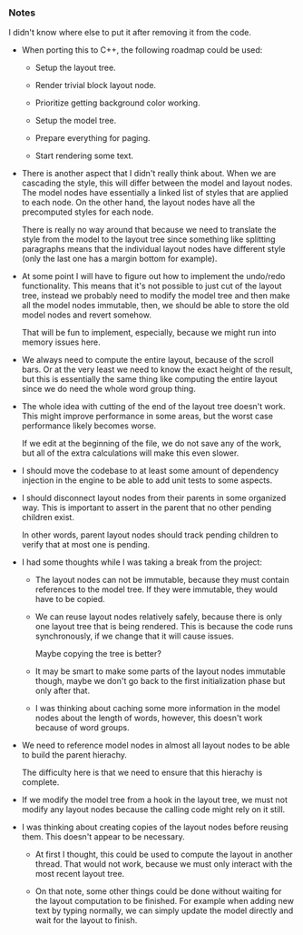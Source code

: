 ### Notes

I didn't know where else to put it after removing it from the code.

-   When porting this to C++, the following roadmap could be used:

    -   Setup the layout tree.

    -   Render trivial block layout node.

    -   Prioritize getting background color working.

    -   Setup the model tree.

    -   Prepare everything for paging.

    -   Start rendering some text.

-   There is another aspect that I didn't really think about.
    When we are cascading the style, this will differ between the model and layout nodes.
    The model nodes have essentially a linked list of styles that are applied to each node.
    On the other hand, the layout nodes have all the precomputed styles for each node.

    There is really no way around that because we need to translate the style from the model to the layout tree since something like splitting paragraphs
    means that the individual layout nodes have different style (only the last one has a margin bottom for example).

-   At some point I will have to figure out how to implement the undo/redo functionality.
    This means that it's not possible to just cut of the layout tree, instead we probably need to modify the model tree and then make all the model nodes
    immutable, then, we should be able to store the old model nodes and revert somehow.

    That will be fun to implement, especially, because we might run into memory issues here.

-   We always need to compute the entire layout, because of the scroll bars.
    Or at the very least we need to know the exact height of the result, but this is essentially the same thing like computing the entire layout since
    we do need the whole word group thing.

-   The whole idea with cutting of the end of the layout tree doesn't work.
    This might improve performance in some areas, but the worst case performance likely becomes worse.

    If we edit at the beginning of the file, we do not save any of the work, but all of the extra calculations will make this even slower.

-   I should move the codebase to at least some amount of dependency injection in the engine to be able to add unit tests to some aspects.

-   I should disconnect layout nodes from their parents in some organized way.
    This is important to assert in the parent that no other pending children exist.

    In other words, parent layout nodes should track pending children to verify that at most one is pending.

-   I had some thoughts while I was taking a break from the project:

    -   The layout nodes can not be immutable, because they must contain references to the model tree.
        If they were immutable, they would have to be copied.

    -   We can reuse layout nodes relatively safely, because there is only one layout tree that is being rendered.
        This is because the code runs synchronously, if we change that it will cause issues.

        Maybe copying the tree is better?

    -   It may be smart to make some parts of the layout nodes immutable though, maybe we don't go back to the first
        initialization phase but only after that.

    -   I was thinking about caching some more information in the model nodes about the length of words, however, this doesn't work
        because of word groups.

-   We need to reference model nodes in almost all layout nodes to be able to build the parent hierachy.

    The difficulty here is that we need to ensure that this hierachy is complete.

-   If we modify the model tree from a hook in the layout tree, we must not modify any layout nodes because the calling code might rely on it still.

-   I was thinking about creating copies of the layout nodes before reusing them.
    This doesn't appear to be necessary.

    -   At first I thought, this could be used to compute the layout in another thread.
        That would not work, because we must only interact with the most recent layout tree.

    -   On that note, some other things could be done without waiting for the layout computation to be finished.
        For example when adding new text by typing normally, we can simply update the model directly and wait for the layout to finish.
